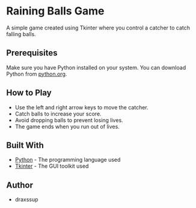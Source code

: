 # Raining Balls Game

A simple game created using Tkinter where you control a catcher to catch falling balls.

## Prerequisites

Make sure you have Python installed on your system. You can download Python from [python.org](https://www.python.org/downloads/).


## How to Play

- Use the left and right arrow keys to move the catcher.
- Catch balls to increase your score.
- Avoid dropping balls to prevent losing lives.
- The game ends when you run out of lives.

## Built With

- [Python](https://www.python.org/) - The programming language used
- [Tkinter](https://docs.python.org/3/library/tkinter.html) - The GUI toolkit used

## Author
- draxssup
